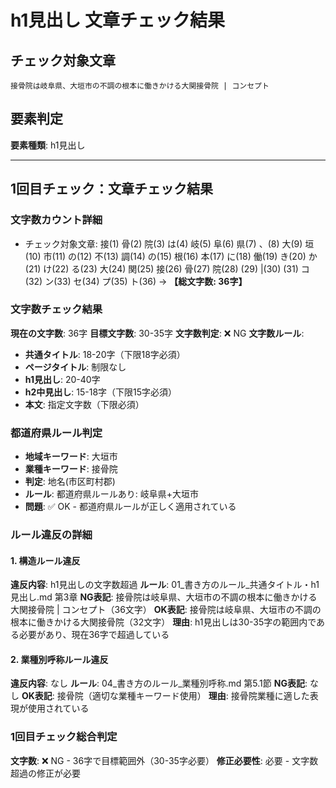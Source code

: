 # h1見出し 文章チェック結果

## チェック対象文章
```
接骨院は岐阜県、大垣市の不調の根本に働きかける大関接骨院 | コンセプト
```

## 要素判定
**要素種類**: h1見出し

---

## 1回目チェック：文章チェック結果

### 文字数カウント詳細
- チェック対象文章: 接(1) 骨(2) 院(3) は(4) 岐(5) 阜(6) 県(7) 、(8) 大(9) 垣(10) 市(11) の(12) 不(13) 調(14) の(15) 根(16) 本(17) に(18) 働(19) き(20) か(21) け(22) る(23) 大(24) 関(25) 接(26) 骨(27) 院(28) (29) |(30) (31) コ(32) ン(33) セ(34) プ(35) ト(36) → **【総文字数: 36字】**

### 文字数チェック結果
**現在の文字数**: 36字
**目標文字数**: 30-35字
**文字数判定**: ❌ NG
**文字数ルール**:
- **共通タイトル**: 18-20字（下限18字必須）
- **ページタイトル**: 制限なし
- **h1見出し**: 20-40字
- **h2中見出し**: 15-18字（下限15字必須）
- **本文**: 指定文字数（下限必須）

### 都道府県ルール判定
- **地域キーワード**: 大垣市
- **業種キーワード**: 接骨院
- **判定**: 地名(市区町村郡)
- **ルール**: 都道府県ルールあり: 岐阜県+大垣市
- **問題**: ✅ OK - 都道府県ルールが正しく適用されている

### ルール違反の詳細

#### 1. 構造ルール違反
**違反内容**: h1見出しの文字数超過
**ルール**: 01_書き方のルール_共通タイトル・h1見出し.md 第3章
**NG表記**: 接骨院は岐阜県、大垣市の不調の根本に働きかける大関接骨院 | コンセプト（36文字）
**OK表記**: 接骨院は岐阜県、大垣市の不調の根本に働きかける大関接骨院（32文字）
**理由**: h1見出しは30-35字の範囲内である必要があり、現在36字で超過している

#### 2. 業種別呼称ルール違反
**違反内容**: なし
**ルール**: 04_書き方のルール_業種別呼称.md 第5.1節
**NG表記**: なし
**OK表記**: 接骨院（適切な業種キーワード使用）
**理由**: 接骨院業種に適した表現が使用されている

### 1回目チェック総合判定
**文字数**: ❌ NG - 36字で目標範囲外（30-35字必要）
**修正必要性**: 必要 - 文字数超過の修正が必要
